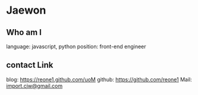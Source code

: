 # Jaewon

## Who am I

language: javascript, python
position: front-end engineer

## contact Link

blog: https://reone1.github.com/uoM
github: https://github.com/reone1
Mail: [import.cjw@gmail.com](mailto://)
